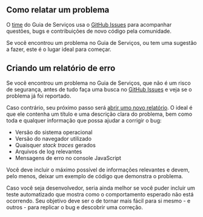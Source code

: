 Como relatar um problema
----

O [time](../sobre/autores.md) do Guia de Serviços usa o [GitHub Issues][GHISSUES] para acompanhar questões, bugs e 
contribuições de novo código pela comunidade.

Se você encontrou um problema no Guia de Serviços, ou tem uma sugestão a fazer, este é o lugar ideal para começar.

Criando um relatório de erro
----

Se você encontrou um problema no Guia de Serviços, que não é um risco de segurança, antes de tudo faça uma busca no 
[GitHub Issues][GHISSUES] e veja se o problema já foi reportado. 

Caso contrário, seu próximo passo será [abrir umo novo relatório][GHINEW]. O ideal é que ele contenha um título e uma descrição 
clara do problema, bem como toda e qualquer informação que possa ajudar a corrigir o bug:

* Versão do sistema operacional
* Versão do navegador utilizado
* Quaisquer _stack traces_ gerados
* Arquivos de log relevantes
* Mensagens de erro no console JavaScript

Você deve incluir o máximo possível de informações relevantes e devem, pelo menos, deixar um exemplo de código que 
demonstra o problema. 

Caso você seja desenvolvedor, seria ainda melhor se você puder incluir um teste automatizado que mostra como o 
comportamento esperado não está ocorrendo. Seu objetivo deve ser o de tornar mais fácil para si mesmo - e outros - para 
replicar o bug e descobrir uma correção.

[GHISSUES]:https://github.com/thoughtworks/guia-de-servicos-frontend/issues
[GHINEW]:https://github.com/thoughtworks/guia-de-servicos-frontend/issues/new